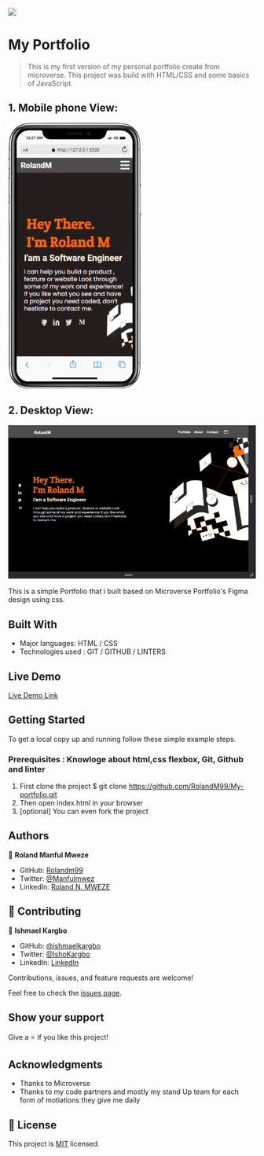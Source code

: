 ![](https://img.shields.io/badge/Microverse-blueviolet)

# My Portfolio
> This is my first version of my personal portfolio create from microverse.
This project was build with HTML/CSS and some basics of JavaScript.
## 1. Mobile phone View: 
![screenshot](./mobile-screenshot.png)

## 2. Desktop View:
![screenshot](./desktop_screenshot.png)

This is a simple Portfolio that i built based on Microverse Portfolio's Figma design using css.

## Built With

- Major languages: HTML / CSS
- Technologies used : GIT / GITHUB / LINTERS 

## Live Demo

[Live Demo Link](https://rolandm99.github.io/My-personal-portfolio/)


## Getting Started

To get a local copy up and running follow these simple example steps.

### Prerequisites : Knowloge about html,css flexbox, Git, Github and linter

1. First clone the project $ git clone https://github.com/RolandM99/My-portfolio.git
2. Then open index.html in your browser
3. [optional] You can even fork the project



## Authors

👤 **Roland Manful Mweze**

- GitHub: [Rolandm99](https://github.com/RolandM99)
- Twitter: [@Manfulmwez](https://twitter.com/ManfulMwez)
- LinkedIn: [Roland N. MWEZE](https://www.linkedin.com/in/roland-n-mweze-8b1045189/)

## 🤝 Contributing

👤 **Ishmael Kargbo**

- GitHub: [@ishmaelkargbo](https://github.com/ishmaelkargbo)
- Twitter: [@IshoKargbo](https://twitter.com/IshoKargbo)
- LinkedIn: [LinkedIn](https://linkedin.com/in/ishmael-kargbo-9a986a214)

Contributions, issues, and feature requests are welcome!

Feel free to check the [issues page](../../issues/).

## Show your support

Give a ⭐️ if you like this project!

## Acknowledgments

- Thanks to Microverse
- Thanks to my code partners and mostly my stand Up team for each form of motiations they give me daily

## 📝 License

This project is [MIT](./MIT.md) licensed.

